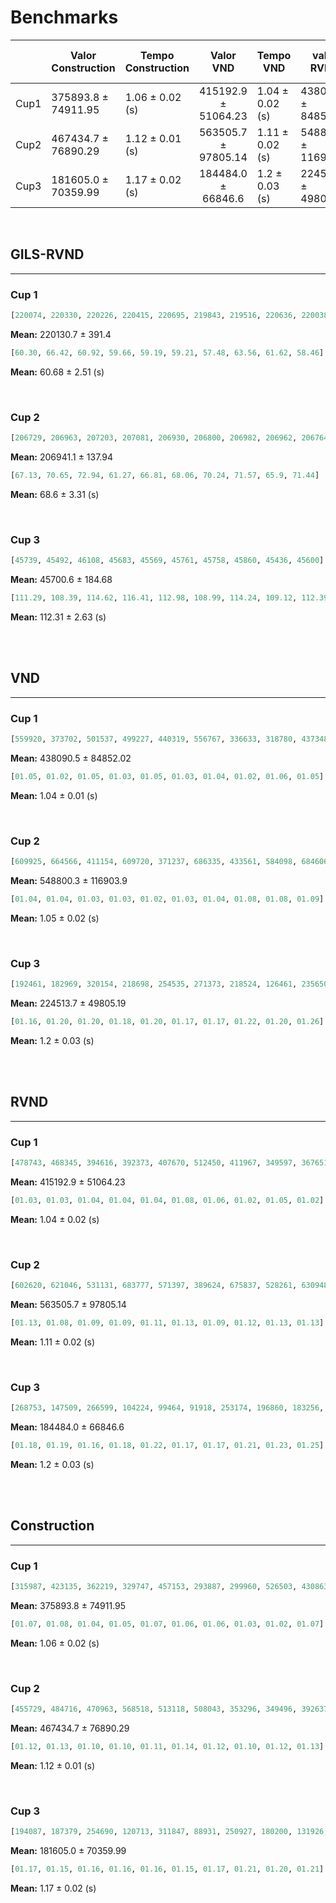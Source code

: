 # Benchmarks


|   	|   Valor Construction	|  Tempo Construction |  Valor VND 	|  Tempo VND	|  valor RVND 	|  Tempo RVND 	|  valor GILS-RVND 	| Tempo GILS-RVND  	|
|---	|---	|---	|:-:	|---	|---	|---	|---	|---	|
|  Cup1	|   375893.8 ± 74911.95 	|   1.06 ± 0.02 (s)	|  415192.9 ± 51064.23 	|   1.04 ± 0.02 (s)	|   438090.5 ± 84852.02	|   1.04 ± 0.01 (s)	|   220130.7 ± 391.4	|  60.68 ± 2.51 (s) 	|
|  Cup2 |  467434.7 ± 76890.29 	|   1.12 ± 0.01 (s)	|   563505.7 ± 97805.14	|   1.11 ± 0.02 (s)	|   548800.3 ± 116903.9	|   1.05 ± 0.02 (s)	|  206941.1 ± 137.94 	|   68.6 ± 3.31 (s)	|
|  Cup3	|   181605.0 ± 70359.99	|   1.17 ± 0.02 (s)	|   184484.0 ± 66846.6	|   1.2 ± 0.03 (s)	|   224513.7 ± 49805.19	|   1.2 ± 0.03 (s) 	|  45700.6 ± 184.68 	|   112.31 ± 2.63 (s)	|

<br>

## GILS-RVND
<hr>

### **Cup 1**
```py
[220074, 220330, 220226, 220415, 220695, 219843, 219516, 220636, 220038, 219534]
```
**Mean:** 220130.7 ± 391.4

```py
[60.30, 66.42, 60.92, 59.66, 59.19, 59.21, 57.48, 63.56, 61.62, 58.46]
```
**Mean:** 60.68 ± 2.51 (s)

<br>

### **Cup 2**
```py
[206729, 206963, 207203, 207081, 206930, 206800, 206982, 206962, 206764, 206997]
```
**Mean:** 206941.1 ± 137.94

```py
[67.13, 70.65, 72.94, 61.27, 66.81, 68.06, 70.24, 71.57, 65.9, 71.44]
```
**Mean:** 68.6 ± 3.31 (s)

<br>

### **Cup 3**
```py
[45739, 45492, 46108, 45683, 45569, 45761, 45758, 45860, 45436, 45600]
```
**Mean:** 45700.6 ± 184.68

```py
[111.29, 108.39, 114.62, 116.41, 112.98, 108.99, 114.24, 109.12, 112.39, 114.63]
```
**Mean:** 112.31 ± 2.63 (s)


<br>
<br>

## VND
<hr>

### **Cup 1**
```py
[559920, 373702, 501537, 499227, 440319, 556767, 336633, 318780, 437348, 356672]
```
**Mean:** 438090.5 ± 84852.02

```py
[01.05, 01.02, 01.05, 01.03, 01.05, 01.03, 01.04, 01.02, 01.06, 01.05]
```
**Mean:** 1.04 ± 0.01 (s)

<br>

### **Cup 2**
```py
[609925, 664566, 411154, 609720, 371237, 686335, 433561, 584098, 684606, 432801]
```
**Mean:** 548800.3 ± 116903.9

```py
[01.04, 01.04, 01.03, 01.03, 01.02, 01.03, 01.04, 01.08, 01.08, 01.09]
```
**Mean:** 1.05 ± 0.02 (s)

<br>

### **Cup 3**
```py
[192461, 182969, 320154, 218698, 254535, 271373, 218524, 126461, 235650, 224312]
```
**Mean:** 224513.7 ± 49805.19

```py
[01.16, 01.20, 01.20, 01.18, 01.20, 01.17, 01.17, 01.22, 01.20, 01.26]
```
**Mean:** 1.2 ± 0.03 (s)

<br>
<br>

## RVND
<hr>

### **Cup 1**
```py
[478743, 468345, 394616, 392373, 407670, 512450, 411967, 349597, 367651, 368517]
```
**Mean:** 415192.9 ± 51064.23

```py
[01.03, 01.03, 01.04, 01.04, 01.04, 01.08, 01.06, 01.02, 01.05, 01.02]
```
**Mean:** 1.04 ± 0.02 (s)

<br>

### **Cup 2**
```py
[602620, 621046, 531131, 683777, 571397, 389624, 675837, 528261, 630948, 400416]
```
**Mean:** 563505.7 ± 97805.14

```py
[01.13, 01.08, 01.09, 01.09, 01.11, 01.13, 01.09, 01.12, 01.13, 01.13]
```
**Mean:** 1.11 ± 0.02 (s)

<br>

### **Cup 3**
```py
[268753, 147509, 266599, 104224, 99464, 91918, 253174, 196860, 183256, 233083]
```
**Mean:** 184484.0 ± 66846.6

```py
[01.18, 01.19, 01.16, 01.18, 01.22, 01.17, 01.17, 01.21, 01.23, 01.25]
```
**Mean:** 1.2 ± 0.03 (s)

<br>
<br>

## Construction
<hr>

### **Cup 1**
```py
[315987, 423135, 362219, 329747, 457153, 293887, 299960, 526503, 430863, 319484]
```
**Mean:** 375893.8 ± 74911.95

```py
[01.07, 01.08, 01.04, 01.05, 01.07, 01.06, 01.06, 01.03, 01.02, 01.07]
```
**Mean:** 1.06 ± 0.02 (s)

<br>

### **Cup 2**
```py
[455729, 484716, 470963, 568518, 513118, 508043, 353296, 349496, 392637, 577831]
```
**Mean:** 467434.7 ± 76890.29

```py
[01.12, 01.13, 01.10, 01.10, 01.11, 01.14, 01.12, 01.10, 01.12, 01.13]
```
**Mean:** 1.12 ± 0.01 (s)

<br>

### **Cup 3**
```py
[194087, 187379, 254690, 120713, 311847, 88931, 250927, 180200, 131926, 95350]
```
**Mean:** 181605.0 ± 70359.99

```py
[01.17, 01.15, 01.16, 01.16, 01.16, 01.15, 01.17, 01.21, 01.20, 01.21]
```
**Mean:** 1.17 ± 0.02 (s)